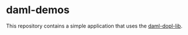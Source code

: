 # daml-demos
This repository contains a simple application that uses the [daml-dopl-lib](https://github.com/Topl/daml-bifrost-module). 
